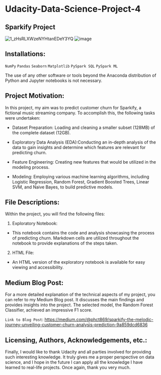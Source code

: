 # Udacity-Data-Science-Project-4
## Sparkify Project
![1_zHsRLXWzeNYHtanEDeY3YQ](https://github.com/DatMai/Udacity-Data-Science-Project-4/assets/74104677/b690f77e-89a2-47af-9015-20219df713ec)
![image](https://github.com/DatMai/Udacity-Data-Science-Project-4/assets/74104677/6d08dd5e-d872-46e2-b90c-80f28e38f658)

## Installations:
`NumPy`
`Pandas`
`Seaborn`
`Matplotlib`
`PySpark SQL`
`PySpark ML`

The use of any other software or tools beyond the Anaconda distribution of Python and Jupyter notebooks is not necessary.

## Project Motivation:
In this project, my aim was to predict customer churn for Sparkify, a fictional music streaming company. To accomplish this, the following tasks were undertaken:

- Dataset Preparation: Loading and cleaning a smaller subset (128MB) of the complete dataset (12GB).

- Exploratory Data Analysis (EDA):Conducting an in-depth analysis of the data to gain insights and determine which features are relevant for predicting churn.

- Feature Engineering: Creating new features that would be utilized in the modeling process.

- Modeling: Employing various machine learning algorithms, including Logistic Regression, Random Forest, Gradient Boosted Trees, Linear SVM, and Naive Bayes, to build predictive models.

## File Descriptions:
Within the project, you will find the following files:

1. Exploratory Notebook:

- This notebook contains the code and analysis showcasing the process of predicting churn. Markdown cells are utilized throughout the notebook to provide explanations of the steps taken.

2. HTML File:

- An HTML version of the exploratory notebook is available for easy viewing and accessibility.

## Medium Blog Post:
For a more detailed explanation of the technical aspects of my project, you can refer to my Medium Blog post. It discusses the main findings and provides insights into the project. The selected model, the Random Forest Classifier, achieved an impressive F1 score.

`Link to Blog Post`: https://medium.com/@phct869/sparkify-the-melodic-journey-unveiling-customer-churn-analysis-prediction-9a859dcd6836

## Licensing, Authors, Acknowledgements, etc.:
Finally, I would like to thank Udacity and all parties involved for providing such interesting knowledge. It truly gives me a proper perspective on data science, and I hope in the future I can apply all the knowledge I have learned to real-life projects. Once again, thank you very much.
